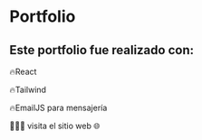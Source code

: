 # Portfolio

## Este portfolio fue realizado con: 

🔥React

🔥Tailwind

🔥EmailJS para mensajería

👨🏽‍💻 visita el sitio web       🌐
